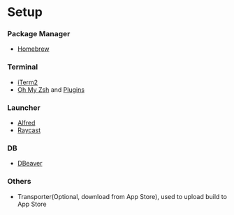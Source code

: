 # Setup
### Package Manager
- [Homebrew](https://brew.sh/)
### Terminal
- [iTerm2](https://iterm2.com/)
- [Oh My Zsh](https://github.com/ohmyzsh/ohmyzsh) and [Plugins](https://github.com/ohmyzsh/ohmyzsh/wiki/Plugins)
### Launcher
- [Alfred](https://www.alfredapp.com/)
- [Raycast](https://www.raycast.com/)
### DB
- [DBeaver](https://dbeaver.io/)
### Others
- Transporter(Optional, download from App Store), used to upload build to App Store
